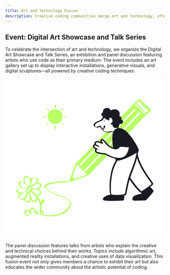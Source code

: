 ```yaml
---
title: Art and Technology Fusion
description: Creative coding communities merge art and technology, often blurring the line between the two. These communities embrace coding as a medium for artistic expression, where programming languages become tools for creating visual art, music, interactive experiences, and digital installations.
---
```


## Event: Digital Art Showcase and Talk Series

To celebrate the intersection of art and technology, we organize the Digital Art Showcase and Talk Series, an exhibition and panel discussion featuring artists who use code as their primary medium. The event includes an art gallery set up to display interactive installations, generative visuals, and digital sculptures—all powered by creative coding techniques.

![Digital Art Showcase](./img/art.png)

The panel discussion features talks from artists who explain the creative and technical choices behind their works. Topics include algorithmic art, augmented reality installations, and creative uses of data visualization. This fusion event not only gives members a chance to exhibit their art but also educates the wider community about the artistic potential of coding.
